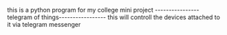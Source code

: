 this is a python program for my college mini project
----------------telegram of things-----------------
 this will controll the devices attached to it via telegram
messenger

